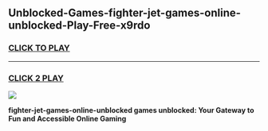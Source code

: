 
## Unblocked-Games-fighter-jet-games-online-unblocked-Play-Free-x9rdo
<h3>
<a href="https://premium76.site?title=fighter-jet-games-online-unblocked&ref=10A">CLICK TO PLAY</a></h3>
<hr>

<h3>
<a href="https://premium76.site?title=fighter-jet-games-online-unblocked&ref=10A">CLICK 2 PLAY</a>
  
</h3>

<a href="https://premium76.site?title=fighter-jet-games-online-unblocked&ref=10A"><img src="https://clearcache.store/games.png"></a>


**fighter-jet-games-online-unblocked games unblocked: Your Gateway to Fun and Accessible Online Gaming**
